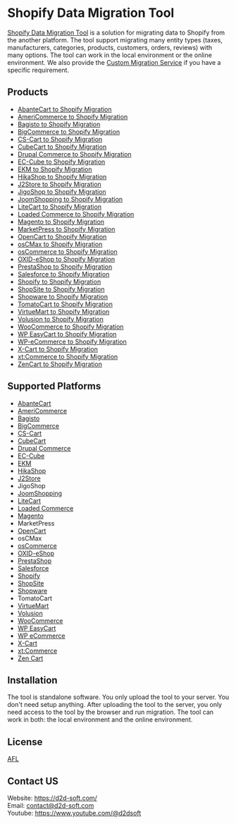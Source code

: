 # Shopify Data Migration Tool
[Shopify Data Migration Tool](https://d2d-soft.com/37-shopify-migration) is a solution for migrating data to Shopify from the another platform. The tool support migrating many entity types (taxes, manufacturers, categories, products, customers, orders, reviews) with many options. The tool can work in the local environment or the online environment. We also provide the [Custom Migration Service](https://d2d-soft.com/migration-services/296-data-migration-customization.html) if you have a specific requirement. 

## Products
- [AbanteCart to Shopify Migration](https://d2d-soft.com/shopify-migration/1134-10872-abantecart-to-shopify-migration-tool.html#/72-entities-1000)
- [AmeriCommerce to Shopify Migration](https://d2d-soft.com/shopify-migration/780-7257-americommerce-to-shopify-migration-tool.html#/72-entities-1000)
- [Bagisto to Shopify Migration](https://d2d-soft.com/shopify-migration/947-8966-bagisto-to-shopify-migration-tool.html#/72-entities-1000)
- [BigCommerce to Shopify Migration](https://d2d-soft.com/shopify-migration/423-1717-bigcommerce-to-shopify-migration-tool.html#/72-entities-1000)
- [CS-Cart to Shopify Migration](https://d2d-soft.com/shopify-migration/394-1581-cs-cart-to-cs-cart-migration-tool.html#/72-entities-1000)
- [CubeCart to Shopify Migration](https://d2d-soft.com/shopify-migration/395-1582-cubecart-to-shopify-migration-tool.html#/72-entities-1000)
- [Drupal Commerce to Shopify Migration](https://d2d-soft.com/shopify-migration/396-drupal-commerce-to-shopify-migration-service.html)
- [EC-Cube to Shopify Migration](https://d2d-soft.com/shopify-migration/1008-9583-ec-cube-to-shopify-migration-tool.html#/72-entities-1000)
- [EKM to Shopify Migration](https://d2d-soft.com/shopify-migration/834-7809-ekm-to-shopify-migration-tool.html#/72-entities-1000)
- [HikaShop to Shopify Migration](https://d2d-soft.com/shopify-migration/470-1942-hikashop-to-shopify-migration-tool.html#/72-entities-1000)
- [J2Store to Shopify Migration](https://d2d-soft.com/shopify-migration/513-2137-j2store-to-shopify-migration-tool.html#/72-entities-1000)
- [JigoShop to Shopify Migration](https://d2d-soft.com/shopify-migration/552-2317-jigoshop-to-shopify-migration-tool.html#/72-entities-1000)
- [JoomShopping to Shopify Migration](https://d2d-soft.com/shopify-migration/602-2557-joomshopping-to-shopify-migration-tool.html#/72-entities-1000)
- [LiteCart to Shopify Migration](https://d2d-soft.com/shopify-migration/888-8371-litecart-to-shopify-migration-tool.html#/72-entities-1000)
- [Loaded Commerce to Shopify Migration](https://d2d-soft.com/shopify-migration/397-1587-loaded-to-shopify-migration-tool.html#/72-entities-1000)
- [Magento to Shopify Migration](https://d2d-soft.com/shopify-migration/398-1592-magento-to-shopify-migration-tool.html#/72-entities-1000)
- [MarketPress to Shopify Migration](https://d2d-soft.com/shopify-migration/577-2437-marketpress-to-shopify-migration-tool.html#/72-entities-1000)
- [OpenCart to Shopify Migration](https://d2d-soft.com/shopify-migration/399-1597-opencart-to-shopify-migration-tool.html#/72-entities-1000)
- [osCMax to Shopify Migration](https://d2d-soft.com/shopify-migration/1201-11555-oscmax-to-shopify-migration-tool.html#/72-entities-1000)
- [osCommerce to Shopify Migration](https://d2d-soft.com/shopify-migration/400-1602-oscommerce-to-shopify-migration-tool.html#/72-entities-1000)
- [OXID-eShop to Shopify Migration](https://d2d-soft.com/shopify-migration/401-1607-oxid-eshop-to-shopify-migration-tool.html#/72-entities-1000)
- [PrestaShop to Shopify Migration](https://d2d-soft.com/shopify-migration/402-1612-prestashop-to-shopify-migration-tool.html#/72-entities-1000)
- [Salesforce to Shopify Migration](https://d2d-soft.com/shopify-migration/728-6836-salesforce-to-shopify-migration-tool.html#/72-entities-1000)
- [Shopify to Shopify Migration](https://d2d-soft.com/shopify-migration/403-1617-shopify-to-shopify-migration-tool.html#/72-entities-1000)
- [ShopSite to Shopify Migration](https://d2d-soft.com/shopify-migration/861-8085-shopsite-to-shopify-migration-tool.html#/72-entities-1000)
- [Shopware to Shopify Migration](https://d2d-soft.com/shopify-migration/1070-10212-shopware-to-shopify-migration-tool.html#/72-entities-1000)
- [TomatoCart to Shopify Migration](https://d2d-soft.com/shopify-migration/1233-11896-tomatocart-to-shopify-migration-tool.html#/72-entities-1000)
- [VirtueMart to Shopify Migration](https://d2d-soft.com/shopify-migration/404-1622-virtuemart-to-shopify-migration-tool.html#/72-entities-1000)
- [Volusion to Shopify Migration](https://d2d-soft.com/shopify-migration/651-6033-volusion-to-shopify-migration-tool.html#/72-entities-1000)
- [WooCommerce to Shopify Migration](https://d2d-soft.com/shopify-migration/405-1632-woocommerce-to-shopify-migration-tool.html#/72-entities-1000)
- [WP EasyCart to Shopify Migration](https://d2d-soft.com/shopify-migration/677-6308-wpeasycart-to-shopify-migration-tool.html#/72-entities-1000)
- [WP-eCommerce to Shopify Migration](https://d2d-soft.com/shopify-migration/406-1637-wp-ecommerce-to-shopify-migration-tool.html#/72-entities-1000)
- [X-Cart to Shopify Migration](https://d2d-soft.com/shopify-migration/407-1642-x-cart-to-shopify-migration-tool.html#/72-entities-1000)
- [xt:Commerce to Shopify Migration](https://d2d-soft.com/shopify-migration/408-1647-xtcommerce-to-shopify-migration-tool.html#/72-entities-1000)
- [ZenCart to Shopify Migration](https://d2d-soft.com/shopify-migration/409-1652-zencart-to-shopify-migration-tool.html#/72-entities-1000)

## Supported Platforms
- [AbanteCart](https://www.abantecart.com/)
- [AmeriCommerce](https://www.americommerce.com/)
- [Bagisto](https://bagisto.com/)
- [BigCommerce](https://www.bigcommerce.com/)
- [CS-Cart](https://www.cs-cart.com/)
- [CubeCart](https://www.cubecart.com/)
- [Drupal Commerce](https://drupalcommerce.org/)
- [EC-Cube](https://www.ec-cube.net/)
- [EKM](https://www.ekm.com/)
- [HikaShop](https://www.hikashop.com/)
- [J2Store](https://www.j2store.org/)
- JigoShop
- [JoomShopping](https://extensions.joomla.org/extension/joomshopping/)
- [LiteCart](https://www.litecart.net/)
- [Loaded Commerce](https://loadedcommerce.com/)
- [Magento](https://magento.com/)
- MarketPress
- [OpenCart](https://www.opencart.com/)
- osCMax
- [osCommerce](https://www.oscommerce.com/)
- [OXID-eShop](https://www.oxid-esales.com)
- [PrestaShop](https://www.prestashop.com)
- [Salesforce](https://www.salesforce.com/)
- [Shopify](https://www.shopify.com/)
- [ShopSite](https://www.shopsite.com/)
- [Shopware](https://www.shopware.com/)
- TomatoCart
- [VirtueMart](https://virtuemart.net/)
- [Volusion](https://volusion.com/)
- [WooCommerce](https://woocommerce.com/)
- [WP EasyCart](https://www.wpeasycart.com/)
- [WP eCommerce](https://wpecommerce.org/)
- [X-Cart](https://www.x-cart.com/)
- [xt:Commerce](https://www.xt-commerce.com/)
- [Zen Cart](https://www.zen-cart.com/)

## Installation
The tool is standalone software. You only upload the tool to your server. You don't need setup anything. After uploading the tool to the server, you only need access to the tool by the browser and run migration. The tool can work in both: the local environment and the online environment.

## License

[AFL](https://d2d-soft.com/license/AFL.txt)

## Contact US
Website: https://d2d-soft.com/ \
Email: contact@d2d-soft.com \
Youtube: https://www.youtube.com/@d2dsoft 